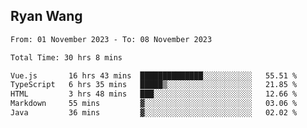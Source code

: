 ## Ryan Wang

<!--START_SECTION:waka-->

```txt
From: 01 November 2023 - To: 08 November 2023

Total Time: 30 hrs 8 mins

Vue.js       16 hrs 43 mins  ██████████████░░░░░░░░░░░   55.51 %
TypeScript   6 hrs 35 mins   █████▒░░░░░░░░░░░░░░░░░░░   21.85 %
HTML         3 hrs 48 mins   ███░░░░░░░░░░░░░░░░░░░░░░   12.66 %
Markdown     55 mins         ▓░░░░░░░░░░░░░░░░░░░░░░░░   03.06 %
Java         36 mins         ▓░░░░░░░░░░░░░░░░░░░░░░░░   02.02 %
```

<!--END_SECTION:waka-->
